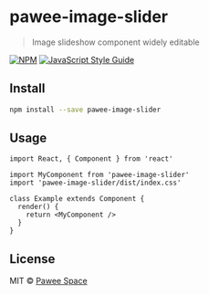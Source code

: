 # pawee-image-slider

> Image slideshow component widely editable

[![NPM](https://img.shields.io/npm/v/pawee-image-slider.svg)](https://www.npmjs.com/package/pawee-image-slider) [![JavaScript Style Guide](https://img.shields.io/badge/code_style-standard-brightgreen.svg)](https://standardjs.com)

## Install

```bash
npm install --save pawee-image-slider
```

## Usage

```tsx
import React, { Component } from 'react'

import MyComponent from 'pawee-image-slider'
import 'pawee-image-slider/dist/index.css'

class Example extends Component {
  render() {
    return <MyComponent />
  }
}
```

## License

MIT © [Pawee Space](https://github.com/Pawee-Space)
